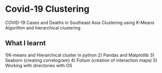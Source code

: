 # Covid-19 Clustering
COVID-19 Cases and Deaths in Southeast Asia Clustering using K-Means Algorithm and hierarchical clustering
## What I learnt
1)K-means and Hierarchical cluster in python
2) Pandas and Matplotlib
3) Seaborn (creating correlogram)
4) Folium (creation of interaction maps)
5) Working with directories with OS
